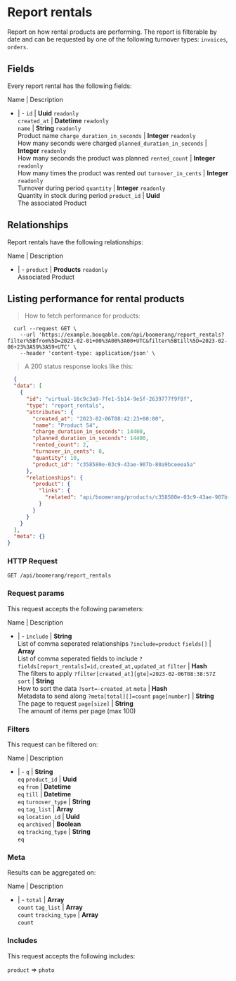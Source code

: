 # Report rentals

Report on how rental products are performing. The report is filterable by date and can be requested by one of the following turnover types: `invoices`, `orders`.

## Fields
Every report rental has the following fields:

Name | Description
- | -
`id` | **Uuid** `readonly`<br>
`created_at` | **Datetime** `readonly`<br>
`name` | **String** `readonly`<br>Product name
`charge_duration_in_seconds` | **Integer** `readonly`<br>How many seconds were charged
`planned_duration_in_seconds` | **Integer** `readonly`<br>How many seconds the product was planned
`rented_count` | **Integer** `readonly`<br>How many times the product was rented out
`turnover_in_cents` | **Integer** `readonly`<br>Turnover during period
`quantity` | **Integer** `readonly`<br>Quantity in stock during period
`product_id` | **Uuid** <br>The associated Product


## Relationships
Report rentals have the following relationships:

Name | Description
- | -
`product` | **Products** `readonly`<br>Associated Product


## Listing performance for rental products



> How to fetch performance for products:

```shell
  curl --request GET \
    --url 'https://example.booqable.com/api/boomerang/report_rentals?filter%5Bfrom%5D=2023-02-01+00%3A00%3A00+UTC&filter%5Btill%5D=2023-02-06+23%3A59%3A59+UTC' \
    --header 'content-type: application/json' \
```

> A 200 status response looks like this:

```json
  {
  "data": [
    {
      "id": "virtual-16c9c3a9-7fe1-5b14-9e5f-2639777f9f8f",
      "type": "report_rentals",
      "attributes": {
        "created_at": "2023-02-06T08:42:23+00:00",
        "name": "Product 54",
        "charge_duration_in_seconds": 14400,
        "planned_duration_in_seconds": 14400,
        "rented_count": 2,
        "turnover_in_cents": 0,
        "quantity": 10,
        "product_id": "c358580e-03c9-43ae-907b-80a9bceeea5a"
      },
      "relationships": {
        "product": {
          "links": {
            "related": "api/boomerang/products/c358580e-03c9-43ae-907b-80a9bceeea5a"
          }
        }
      }
    }
  ],
  "meta": {}
}
```

### HTTP Request

`GET /api/boomerang/report_rentals`

### Request params

This request accepts the following parameters:

Name | Description
- | -
`include` | **String** <br>List of comma seperated relationships `?include=product`
`fields[]` | **Array** <br>List of comma seperated fields to include `?fields[report_rentals]=id,created_at,updated_at`
`filter` | **Hash** <br>The filters to apply `?filter[created_at][gte]=2023-02-06T08:38:57Z`
`sort` | **String** <br>How to sort the data `?sort=-created_at`
`meta` | **Hash** <br>Metadata to send along `?meta[total][]=count`
`page[number]` | **String** <br>The page to request
`page[size]` | **String** <br>The amount of items per page (max 100)


### Filters

This request can be filtered on:

Name | Description
- | -
`q` | **String** <br>`eq`
`product_id` | **Uuid** <br>`eq`
`from` | **Datetime** <br>`eq`
`till` | **Datetime** <br>`eq`
`turnover_type` | **String** <br>`eq`
`tag_list` | **Array** <br>`eq`
`location_id` | **Uuid** <br>`eq`
`archived` | **Boolean** <br>`eq`
`tracking_type` | **String** <br>`eq`


### Meta

Results can be aggregated on:

Name | Description
- | -
`total` | **Array** <br>`count`
`tag_list` | **Array** <br>`count`
`tracking_type` | **Array** <br>`count`


### Includes

This request accepts the following includes:

`product` => 
`photo`







